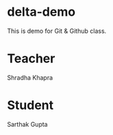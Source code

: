 # delta-demo
This is demo for Git &amp; Github class.

# Teacher
Shradha Khapra

# Student
Sarthak Gupta
